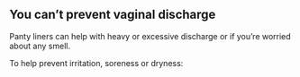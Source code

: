 ## You can’t prevent vaginal discharge

Panty liners can help with heavy or excessive discharge or if you’re worried
about any smell.

To help prevent irritation, soreness or dryness:
